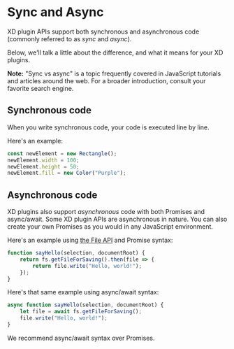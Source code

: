 # Sync and Async

XD plugin APIs support both synchronous and asynchronous code (commonly referred to as _sync_ and _async_).

Below, we'll talk a little about the difference, and what it means for your XD plugins. 

**Note:** "Sync vs async" is a topic frequently covered in JavaScript tutorials and articles around the web. For a broader introduction, consult your favorite search engine.


## Synchronous code

When you write synchronous code, your code is executed line by line.

Here's an example:

```js
const newElement = new Rectangle();
newElement.width = 100;
newElement.height = 50;
newElement.fill = new Color("Purple");
```

## Asynchronous code

XD plugins also support _asynchronous_ code with both Promises and async/await. Some XD plugin APIs are asynchronous in nature. You can also create your own Promises as you would in any JavaScript environment.

Here's an example using [the File API](../uxp/storage-index.md) and Promise syntax:

```js
function sayHello(selection, documentRoot) {
    return fs.getFileForSaving().then(file => {
        return file.write("Hello, world!");
    });
}
```

Here's that same example using async/await syntax:

```js
async function sayHello(selection, documentRoot) {
    let file = await fs.getFileForSaving();
    file.write("Hello, world!");
}
```

We recommend async/await syntax over Promises.